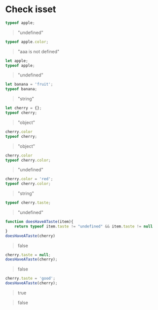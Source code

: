 # Check isset

```js
typeof apple;
```
> "undefined"

```js
typeof apple.color;
```
> "aaa is not defined"

```js
let apple;
typeof apple;
```
> "undefined"

```js
let banana = 'fruit';
typeof banana;
```
> "string"

```js
let cherry = {};
typeof cherry;
```
> "object"

```js
cherry.color
typeof cherry;
```
> "object"

```js
cherry.color
typeof cherry.color;
```
> "undefined"

```js
cherry.color = 'red';
typeof cherry.color;
```
> "string"

```js
typeof cherry.taste;
```
> "undefined"

```js
function doesHaveATaste(item){
    return typeof item.taste != "undefined" && item.taste != null
}
doesHaveATaste(cherry)
```
> false

```js
cherry.taste = null;
doesHaveATaste(cherry);
```
> false

```js
cherry.taste = 'good';
doesHaveATaste(cherry);
```
> true

> false